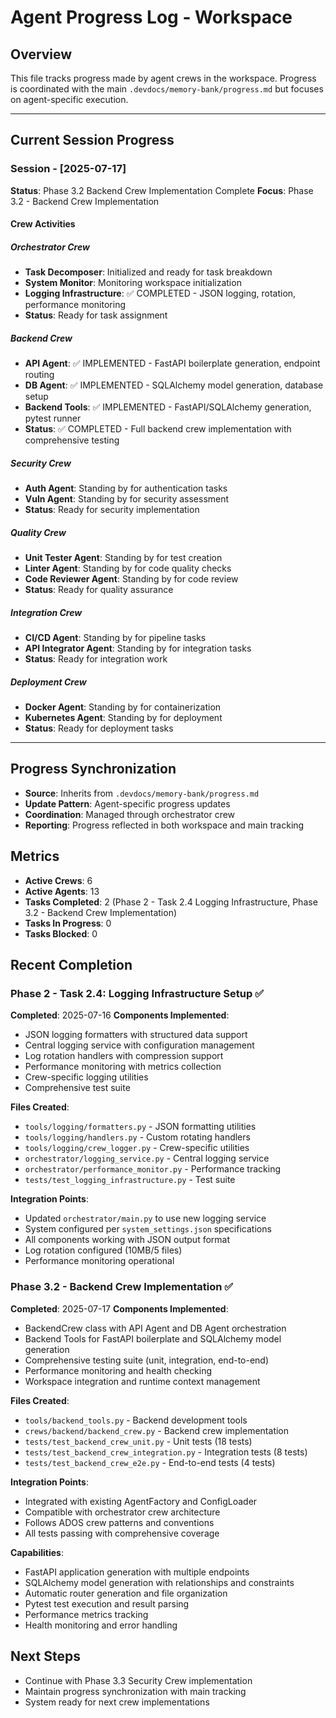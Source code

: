 # Agent Progress Log - Workspace

## Overview
This file tracks progress made by agent crews in the workspace. Progress is coordinated with the main `.devdocs/memory-bank/progress.md` but focuses on agent-specific execution.

---

## Current Session Progress

### Session - [2025-07-17]
**Status**: Phase 3.2 Backend Crew Implementation Complete
**Focus**: Phase 3.2 - Backend Crew Implementation

#### Crew Activities

##### Orchestrator Crew
- **Task Decomposer**: Initialized and ready for task breakdown
- **System Monitor**: Monitoring workspace initialization
- **Logging Infrastructure**: ✅ COMPLETED - JSON logging, rotation, performance monitoring
- **Status**: Ready for task assignment

##### Backend Crew
- **API Agent**: ✅ IMPLEMENTED - FastAPI boilerplate generation, endpoint routing
- **DB Agent**: ✅ IMPLEMENTED - SQLAlchemy model generation, database setup
- **Backend Tools**: ✅ IMPLEMENTED - FastAPI/SQLAlchemy generation, pytest runner
- **Status**: ✅ COMPLETED - Full backend crew implementation with comprehensive testing

##### Security Crew
- **Auth Agent**: Standing by for authentication tasks
- **Vuln Agent**: Standing by for security assessment
- **Status**: Ready for security implementation

##### Quality Crew
- **Unit Tester Agent**: Standing by for test creation
- **Linter Agent**: Standing by for code quality checks
- **Code Reviewer Agent**: Standing by for code review
- **Status**: Ready for quality assurance

##### Integration Crew
- **CI/CD Agent**: Standing by for pipeline tasks
- **API Integrator Agent**: Standing by for integration tasks
- **Status**: Ready for integration work

##### Deployment Crew
- **Docker Agent**: Standing by for containerization
- **Kubernetes Agent**: Standing by for deployment
- **Status**: Ready for deployment tasks

---

## Progress Synchronization
- **Source**: Inherits from `.devdocs/memory-bank/progress.md`
- **Update Pattern**: Agent-specific progress updates
- **Coordination**: Managed through orchestrator crew
- **Reporting**: Progress reflected in both workspace and main tracking

## Metrics
- **Active Crews**: 6
- **Active Agents**: 13
- **Tasks Completed**: 2 (Phase 2 - Task 2.4 Logging Infrastructure, Phase 3.2 - Backend Crew Implementation)
- **Tasks In Progress**: 0
- **Tasks Blocked**: 0

## Recent Completion

### Phase 2 - Task 2.4: Logging Infrastructure Setup ✅
**Completed**: 2025-07-16
**Components Implemented**:
- JSON logging formatters with structured data support
- Central logging service with configuration management
- Log rotation handlers with compression support
- Performance monitoring with metrics collection
- Crew-specific logging utilities
- Comprehensive test suite

**Files Created**:
- `tools/logging/formatters.py` - JSON formatting utilities
- `tools/logging/handlers.py` - Custom rotating handlers
- `tools/logging/crew_logger.py` - Crew-specific utilities
- `orchestrator/logging_service.py` - Central logging service
- `orchestrator/performance_monitor.py` - Performance tracking
- `tests/test_logging_infrastructure.py` - Test suite

**Integration Points**:
- Updated `orchestrator/main.py` to use new logging service
- System configured per `system_settings.json` specifications
- All components working with JSON output format
- Log rotation configured (10MB/5 files)
- Performance monitoring operational

### Phase 3.2 - Backend Crew Implementation ✅
**Completed**: 2025-07-17
**Components Implemented**:
- BackendCrew class with API Agent and DB Agent orchestration
- Backend Tools for FastAPI boilerplate and SQLAlchemy model generation
- Comprehensive testing suite (unit, integration, end-to-end)
- Performance monitoring and health checking
- Workspace integration and runtime context management

**Files Created**:
- `tools/backend_tools.py` - Backend development tools
- `crews/backend/backend_crew.py` - Backend crew implementation
- `tests/test_backend_crew_unit.py` - Unit tests (18 tests)
- `tests/test_backend_crew_integration.py` - Integration tests (8 tests)
- `tests/test_backend_crew_e2e.py` - End-to-end tests (4 tests)

**Integration Points**:
- Integrated with existing AgentFactory and ConfigLoader
- Compatible with orchestrator crew architecture
- Follows ADOS crew patterns and conventions
- All tests passing with comprehensive coverage

**Capabilities**:
- FastAPI application generation with multiple endpoints
- SQLAlchemy model generation with relationships and constraints
- Automatic router generation and file organization
- Pytest test execution and result parsing
- Performance metrics tracking
- Health monitoring and error handling

## Next Steps
- Continue with Phase 3.3 Security Crew implementation
- Maintain progress synchronization with main tracking
- System ready for next crew implementations